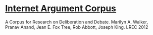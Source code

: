 # [Internet Argument Corpus](http://corpora.aifdb.org/IAC)

A Corpus for Research on Deliberation and Debate. Marilyn A. Walker, Pranav Anand, Jean E. Fox Tree, Rob Abbott, Joseph King. LREC 2012
